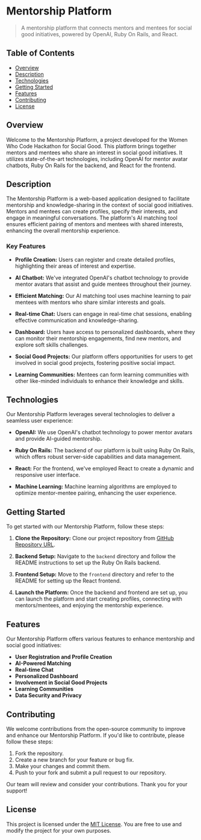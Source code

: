# Mentorship Platform

> A mentorship platform that connects mentors and mentees for social good initiatives, powered by OpenAI, Ruby On Rails, and React.

## Table of Contents
- [Overview](#overview)
- [Description](#description)
- [Technologies](#technologies)
- [Getting Started](#getting-started)
- [Features](#features)
- [Contributing](#contributing)
- [License](#license)

## Overview

Welcome to the Mentorship Platform, a project developed for the Women Who Code Hackathon for Social Good. This platform brings together mentors and mentees who share an interest in social good initiatives. It utilizes state-of-the-art technologies, including OpenAI for mentor avatar chatbots, Ruby On Rails for the backend, and React for the frontend.

## Description

The Mentorship Platform is a web-based application designed to facilitate mentorship and knowledge-sharing in the context of social good initiatives. Mentors and mentees can create profiles, specify their interests, and engage in meaningful conversations. The platform's AI matching tool ensures efficient pairing of mentors and mentees with shared interests, enhancing the overall mentorship experience.

### Key Features

- **Profile Creation:** Users can register and create detailed profiles, highlighting their areas of interest and expertise.

- **AI Chatbot:** We've integrated OpenAI's chatbot technology to provide mentor avatars that assist and guide mentees throughout their journey.

- **Efficient Matching:** Our AI matching tool uses machine learning to pair mentees with mentors who share similar interests and goals.

- **Real-time Chat:** Users can engage in real-time chat sessions, enabling effective communication and knowledge-sharing.

- **Dashboard:** Users have access to personalized dashboards, where they can monitor their mentorship engagements, find new mentors, and explore soft skills challenges.

- **Social Good Projects:** Our platform offers opportunities for users to get involved in social good projects, fostering positive social impact.

- **Learning Communities:** Mentees can form learning communities with other like-minded individuals to enhance their knowledge and skills.

## Technologies

Our Mentorship Platform leverages several technologies to deliver a seamless user experience:

- **OpenAI:** We use OpenAI's chatbot technology to power mentor avatars and provide AI-guided mentorship.

- **Ruby On Rails:** The backend of our platform is built using Ruby On Rails, which offers robust server-side capabilities and data management.

- **React:** For the frontend, we've employed React to create a dynamic and responsive user interface.

- **Machine Learning:** Machine learning algorithms are employed to optimize mentor-mentee pairing, enhancing the user experience.

## Getting Started

To get started with our Mentorship Platform, follow these steps:

1. **Clone the Repository:** Clone our project repository from [GitHub Repository URL](https://github.com/your/repository).

2. **Backend Setup:** Navigate to the `backend` directory and follow the README instructions to set up the Ruby On Rails backend.

3. **Frontend Setup:** Move to the `frontend` directory and refer to the README for setting up the React frontend.

4. **Launch the Platform:** Once the backend and frontend are set up, you can launch the platform and start creating profiles, connecting with mentors/mentees, and enjoying the mentorship experience.

## Features

Our Mentorship Platform offers various features to enhance mentorship and social good initiatives:

- **User Registration and Profile Creation**
- **AI-Powered Matching**
- **Real-time Chat**
- **Personalized Dashboard**
- **Involvement in Social Good Projects**
- **Learning Communities**
- **Data Security and Privacy**

## Contributing

We welcome contributions from the open-source community to improve and enhance our Mentorship Platform. If you'd like to contribute, please follow these steps:

1. Fork the repository.
2. Create a new branch for your feature or bug fix.
3. Make your changes and commit them.
4. Push to your fork and submit a pull request to our repository.

Our team will review and consider your contributions. Thank you for your support!

## License

This project is licensed under the [MIT License](LICENSE). You are free to use and modify the project for your own purposes.
